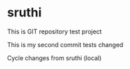 # sruthi

This is GIT repository test project

This is my second commit tests changed

Cycle changes from sruthi (local)

